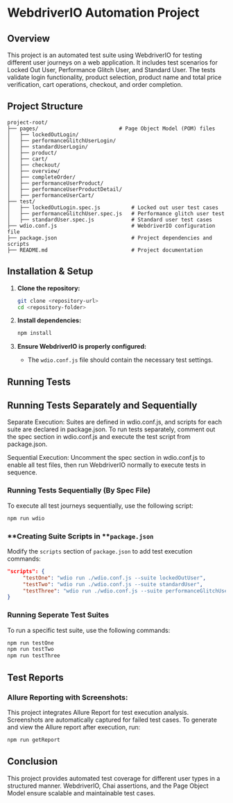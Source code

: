 # WebdriverIO Automation Project

## Overview

This project is an automated test suite using WebdriverIO for testing different user journeys on a web application. It includes test scenarios for Locked Out User, Performance Glitch User, and Standard User. The tests validate login functionality, product selection, product name and total price verification, cart operations, checkout, and order completion.

## Project Structure

```
project-root/
├── pages/                          # Page Object Model (POM) files
│   ├── lockedOutLogin/
│   ├── performanceGlitchUserLogin/
│   ├── standardUserLogin/
│   ├── product/
│   ├── cart/
│   ├── checkout/
│   ├── overview/
│   ├── completeOrder/
│   ├── performanceUserProduct/
│   ├── performanceUserProductDetail/
│   ├── performanceUserCart/
├── test/
│   ├── lockedOutLogin.spec.js          # Locked out user test cases
│   ├── performanceGlitchUser.spec.js   # Performance glitch user test
│   ├── standardUser.spec.js            # Standard user test cases
├── wdio.conf.js                        # WebdriverIO configuration file
├── package.json                        # Project dependencies and scripts
├── README.md                           # Project documentation
```

## Installation & Setup

1. **Clone the repository:**

   ```sh
   git clone <repository-url>
   cd <repository-folder>
   ```

2. **Install dependencies:**

   ```sh
   npm install
   ```

3. **Ensure WebdriverIO is properly configured:**

   -  The `wdio.conf.js` file should contain the necessary test settings.

## Running Tests

## Running Tests Separately and Sequentially

Separate Execution: Suites are defined in wdio.conf.js, and scripts for each suite are declared in package.json. To run tests separately, comment out the spec section in wdio.conf.js and execute the test script from package.json.

Sequential Execution: Uncomment the spec section in wdio.conf.js to enable all test files, then run WebdriverIO normally to execute tests in sequence.

### **Running Tests Sequentially (By Spec File)**

To execute all test journeys sequentially, use the following script:

```sh
npm run wdio
```

### \*\*Creating Suite Scripts in \*\***`package.json`**

Modify the `scripts` section of `package.json` to add test execution commands:

```json
"scripts": {
     "testOne": "wdio run ./wdio.conf.js --suite lockedOutUser",
     "testTwo": "wdio run ./wdio.conf.js --suite standardUser",
     "testThree": "wdio run ./wdio.conf.js --suite performanceGlitchUser",
}
```

### **Running Seperate Test Suites**

To run a specific test suite, use the following commands:

```sh
npm run testOne
npm run testTwo
npm run testThree
```

## Test Reports

### Allure Reporting with Screenshots:

This project integrates Allure Report for test execution analysis.
Screenshots are automatically captured for failed test cases.
To generate and view the Allure report after execution, run:

```sh
npm run getReport
```

## Conclusion

This project provides automated test coverage for different user types in a structured manner. WebdriverIO, Chai assertions, and the Page Object Model ensure scalable and maintainable test cases.
